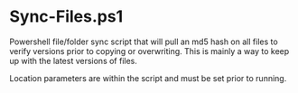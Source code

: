 # Sync-Files.ps1

Powershell file/folder sync script that will pull an md5 hash on all files to verify versions prior to copying or overwriting.  This is mainly a way to keep up with the latest versions of files.

Location parameters are within the script and must be set prior to running.
